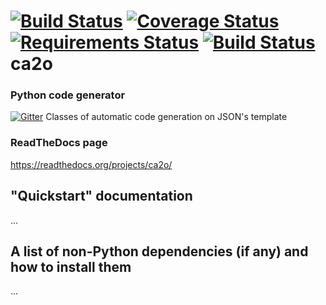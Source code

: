 [![Build Status](https://app.snap-ci.com/aamerio/ca2o/branch/develop/build_image)](https://app.snap-ci.com/aamerio/ca2o/branch/develop)
[![Coverage Status](https://coveralls.io/repos/github/aamerio/ca2o/badge.svg?branch=develop)](https://coveralls.io/github/aamerio/ca2o?branch=develop)
[![Requirements Status](https://requires.io/github/aamerio/ca2o/requirements.svg?branch=develop)](https://requires.io/github/aamerio/ca2o/requirements/?branch=develop)
[![Build Status](https://travis-ci.org/aamerio/ca2o.svg?branch=develop)](https://travis-ci.org/aamerio/ca2o)
ca2o
=============
### Python code generator

[![Gitter](https://badges.gitter.im/Join%20Chat.svg)](https://gitter.im/aamerio/ca2o?utm_source=badge&utm_medium=badge&utm_campaign=pr-badge&utm_content=badge)
Classes of automatic code generation on JSON's template

### ReadTheDocs page 
https://readthedocs.org/projects/ca2o/

"Quickstart" documentation 
-------------
...

A list of non-Python dependencies (if any) and how to install them
-------------
...